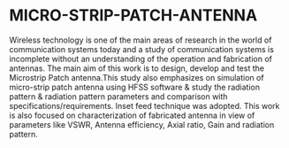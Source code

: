# MICRO-STRIP-PATCH-ANTENNA
Wireless technology is one of the main areas of research in the world of  communication systems today and a study of communication systems is incomplete  without an understanding of the operation and fabrication of antennas. The main aim of this  work is to design, develop and test the Microstrip Patch antenna.This study also  emphasizes on simulation of micro-strip patch antenna using HFSS software &amp; study  the radiation pattern &amp; radiation pattern parameters and comparison with specifications/requirements. Inset feed technique was adopted. This work is also  focused on characterization of fabricated antenna in view of parameters like VSWR,  Antenna efficiency, Axial ratio, Gain and radiation pattern. 
